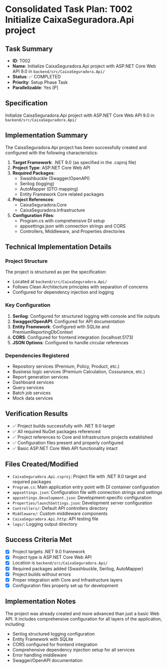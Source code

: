 # Consolidated Task Plan: T002 Initialize CaixaSeguradora.Api project

## Task Summary
- **ID**: T002
- **Name**: Initialize CaixaSeguradora.Api project with ASP.NET Core Web API 9.0 in `backend/src/CaixaSeguradora.Api/`
- **Status**: ✅ COMPLETED
- **Priority**: Setup Phase Task
- **Parallelizable**: Yes [P]

## Specification
Initialize CaixaSeguradora.Api project with ASP.NET Core Web API 9.0 in `backend/src/CaixaSeguradora.Api/`

## Implementation Summary
The CaixaSeguradora.Api project has been successfully created and configured with the following characteristics:

1. **Target Framework**: .NET 9.0 (as specified in the .csproj file)
2. **Project Type**: ASP.NET Core Web API
3. **Required Packages**: 
   - Swashbuckle (Swagger/OpenAPI)
   - Serilog (logging)
   - AutoMapper (DTO mapping)
   - Entity Framework Core related packages
4. **Project References**:
   - CaixaSeguradora.Core
   - CaixaSeguradora.Infrastructure
5. **Configuration Files**:
   - Program.cs with comprehensive DI setup
   - appsettings.json with connection strings and CORS
   - Controllers, Middleware, and Properties directories

## Technical Implementation Details

### Project Structure
The project is structured as per the specification:
- Located at `backend/src/CaixaSeguradora.Api/`
- Follows Clean Architecture principles with separation of concerns
- Configured for dependency injection and logging

### Key Configuration
1. **Serilog**: Configured for structured logging with console and file outputs
2. **Swagger/OpenAPI**: Configured for API documentation
3. **Entity Framework**: Configured with SQLite and PremiumReportingDbContext
4. **CORS**: Configured for frontend integration (localhost:5173)
5. **JSON Options**: Configured to handle circular references

### Dependencies Registered
- Repository services (Premium, Policy, Product, etc.)
- Business logic services (Premium Calculation, Cossurance, etc.)
- Report generation services
- Dashboard services
- Query services
- Batch job services
- Mock data services

## Verification Results
- ✅ Project builds successfully with .NET 9.0 target
- ✅ All required NuGet packages referenced
- ✅ Project references to Core and Infrastructure projects established
- ✅ Configuration files present and properly configured
- ✅ Basic ASP.NET Core Web API functionality intact

## Files Created/Modified
- `CaixaSeguradora.Api.csproj`: Project file with .NET 9.0 target and required packages
- `Program.cs`: Main application entry point with DI container configuration
- `appsettings.json`: Configuration file with connection strings and settings
- `appsettings.Development.json`: Development-specific configuration
- `Properties/launchSettings.json`: Development server configuration
- `Controllers/`: Default API controllers directory
- `Middleware/`: Custom middleware components
- `CaixaSeguradora.Api.http`: API testing file
- `logs/`: Logging output directory

## Success Criteria Met
- [x] Project targets .NET 9.0 framework
- [x] Project type is ASP.NET Core Web API
- [x] Location is `backend/src/CaixaSeguradora.Api/`
- [x] Required packages added (Swashbuckle, Serilog, AutoMapper)
- [x] Project builds without errors
- [x] Proper integration with Core and Infrastructure layers
- [x] Configuration files properly set up for development

## Implementation Notes
The project was already created and more advanced than just a basic Web API. It includes comprehensive configuration for all layers of the application, including:
- Serilog structured logging configuration
- Entity Framework with SQLite
- CORS configured for frontend integration
- Comprehensive dependency injection setup for all services
- Error handling middleware
- Swagger/OpenAPI documentation